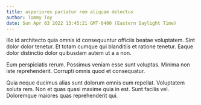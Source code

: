 ```yaml
---
title: asperiores pariatur rem aliquam delectus
author: Tommy Toy
date: Sun Apr 03 2022 13:45:21 GMT-0400 (Eastern Daylight Time)
---
```

Illo id architecto quia omnis id consequuntur officiis beatae voluptatem. Sint dolor dolor tenetur. Et totam cumque qui blanditiis et ratione tenetur. Eaque dolor distinctio dolor quibusdam autem ut a a non.

 Eum perspiciatis rerum. Possimus veniam esse sunt voluptas. Minima non iste reprehenderit. Corrupti omnis quod et consequatur.

 Quia neque ducimus alias sunt dolorum omnis cum repellat. Voluptatem soluta rem. Non et quas quasi maxime quia in est. Sunt facilis vel. Doloremque maiores quas reprehenderit qui.